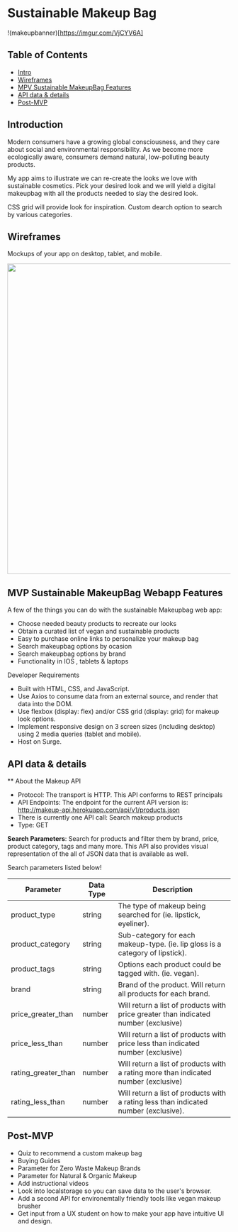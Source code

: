 # Sustainable Makeup Bag

!(makeupbanner)[https://imgur.com/VjCYV6A]

## Table of Contents

- [Intro](#Introduction)
- [Wireframes](#Wireframes)
- [MPV Sustainable MakeupBag Features](#SustainableMakeupBagWebappFeatures)
- [API data & details](#API)
- [Post-MVP](#Post-MVP)



## Introduction

Modern consumers have a growing global consciousness, and they care about social and environmental responsibility. As we become more ecologically aware, consumers demand natural, low-polluting beauty products.

My app aims to illustrate we can re-create the looks we love with sustainable cosmetics. Pick your desired look and we will yield a digital makeupbag with all the products needed to slay the desired look.

CSS grid will provide look for inspiration.
Custom dearch option to search by various categories.

## Wireframes
Mockups of your app on desktop, tablet, and mobile.

<p align="center">
  <img src = "https://imgur.com/ycAIocW" width=700>
</p>

## MVP Sustainable MakeupBag Webapp Features

A few of the things you can do with the sustainable Makeupbag web app:

* Choose needed beauty products to recreate our looks
* Obtain a curated list of vegan and sustainable products
* Easy to purchase online links to personalize your makeup bag 
* Search makeupbag options by ocasion 
* Search makeupbag options by brand 
* Functionality in IOS , tablets & laptops


Developer Requirements
* Built with HTML, CSS, and JavaScript.
* Use Axios to consume data from an external source, and render that data into the DOM.
* Use flexbox (display: flex) and/or CSS grid (display: grid) for makeup look options.
* Implement responsive design on 3 screen sizes (including desktop) using 2 media queries (tablet and mobile).
* Host on Surge.


## API data & details

** About the Makeup API
* Protocol: The transport is HTTP. This API conforms to REST principals
* API Endpoints: The endpoint for the current API version is: http://makeup-api.herokuapp.com/api/v1/products.json
* There is currently one API call: Search makeup products
* Type: GET

**Search Parameters**: 
Search for products and filter them by brand, price, product category, tags and many more. 
This API also provides visual representation of the all of JSON data that is available as well.

Search parameters listed below!

Parameter | Data Type | Description
---------------------------------- | ----------------------------------- | -----------------------------------
product_type | string | The type of makeup being searched for (ie. lipstick, eyeliner).
product_category | string | Sub-category for each makeup-type. (ie. lip gloss is a category of lipstick).
product_tags | string | Options each product could be tagged with. (ie. vegan).
brand | string | Brand of the product. Will return all products for each brand.
price_greater_than | number | Will return a list of products with price greater than indicated number (exclusive)
price_less_than | number | Will return a list of products with price less than indicated number (exclusive)
rating_greater_than | number | Will return a list of products with a rating more than indicated number (exclusive)
rating_less_than | number | Will return a list of products with a rating less than indicated number (exclusive).


## Post-MVP

* Quiz to recommend a custom makeup bag
* Buying Guides
* Parameter for Zero Waste Makeup Brands
* Parameter for Natural & Organic Makeup
* Add instructional videos
* Look into localstorage so you can save data to the user's browser.
* Add a second API for environemtally friendly tools like vegan makeup brusher
* Get input from a UX student on how to make your app have intuitive UI and design.
